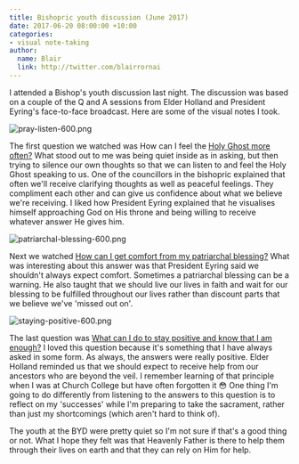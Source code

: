 ```yaml
---
title: Bishopric youth discussion (June 2017)
date: 2017-06-20 08:00:00 +10:00
categories:
- visual note-taking
author:
  name: Blair
  link: http://twitter.com/blairrornai
---
```


I attended a Bishop's youth discussion last night. The discussion was based on a couple of the Q and A sessions from Elder Holland and President Eyring's face-to-face broadcast. Here are some of the visual notes I took.

![pray-listen-600.png](/uploads/pray-listen-600.png)

The first question we watched was How can I feel the [Holy Ghost more often?](https://www.lds.org/broadcasts/face-to-face/eyring-holland?lang=eng#00:27:14) What stood out to me was being quiet inside as in asking, but then trying to silence our own thoughts so that we can listen to and feel the Holy Ghost speaking to us. One of the councillors in the bishopric explained that often we'll receive clarifying thoughts as well as peaceful feelings. They compliment each other and can give us confidence about what we believe we're receiving. I liked how President Eyring explained that he visualises himself approaching God on His throne and being willing to receive whatever answer He gives him.

![patriarchal-blessing-600.png](/uploads/patriarchal-blessing-600.png)

Next we watched [How can I get comfort from my patriarchal blessing?](https://www.lds.org/broadcasts/face-to-face/eyring-holland?lang=eng#00:46:48) What was interesting about this answer was that President Eyring said we shouldn't always expect comfort. Sometimes a patriarchal blessing can be a warning. He also taught that we should live our lives in faith and wait for our blessing to be fulfilled throughout our lives rather than discount parts that we believe we've 'missed out on'.

![staying-positive-600.png](/uploads/staying-positive-600.png)

The last question was [What can I do to stay positive and know that I am enough?](https://www.lds.org/broadcasts/face-to-face/eyring-holland?lang=eng#01:12:45) I loved this question because it's something that I have always asked in some form. As always, the answers were really positive. Elder Holland reminded us that we should expect to receive help from our ancestors who are beyond the veil. I remember learning of that principle when I was at Church College but have often forgotten it 😳 One thing I'm going to do differently from listening to the answers to this question is to reflect on my 'successes' while I'm preparing to take the sacrament, rather than just my shortcomings (which aren't hard to think of).

The youth at the BYD were pretty quiet so I'm not sure if that's a good thing or not. What I hope they felt was that Heavenly Father is there to help them through their lives on earth and that they can rely on Him for help.
